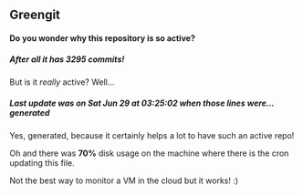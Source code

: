 ## Greengit

#### Do you wonder why this repository is so active?

##### After all it has 3295 commits!

But is it *really* active? Well...

##### Last update was on Sat Jun 29 at 03:25:02 when those lines were... generated

Yes, generated, because it certainly helps a lot to have such an active repo!

Oh and there was **70%** disk usage on the machine
where there is the cron updating this file.

Not the best way to monitor a VM in the cloud but it works! :)
